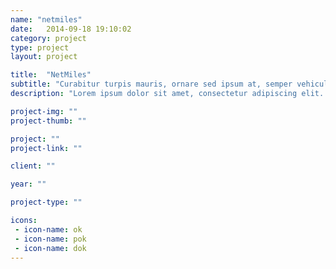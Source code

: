 ```yaml
---
name: "netmiles"
date:   2014-09-18 19:10:02
category: project
type: project
layout: project

title:  "NetMiles"
subtitle: "Curabitur turpis mauris, ornare sed ipsum at, semper vehicula sapien."
description: "Lorem ipsum dolor sit amet, consectetur adipiscing elit. Sed sit amet hendrerit erat. Ut tristique mauris orci, quis ornare felis cursus et. Donec dui leo, malesuada a tellus at, venenatis ultrices tortor. Sed adipiscing, mauris in interdum malesuada, elit elit facilisis eros, consequat dapibus ipsum orci vel nulla."

project-img: ""
project-thumb: ""

project: ""
project-link: ""

client: ""

year: ""

project-type: ""

icons:
 - icon-name: ok
 - icon-name: pok
 - icon-name: dok
---
```

